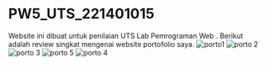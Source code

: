# PW5_UTS_221401015
Website ini dibuat untuk penilaian UTS Lab Pemrograman Web .
Berikut adalah review singkat mengenai website portofolio saya.
![porto1](https://github.com/Venda-Alfingki/PW5_UTS_221401015/assets/151441034/67b79e2e-851e-4426-94ed-957963bc018e)
![porto 2](https://github.com/Venda-Alfingki/PW5_UTS_221401015/assets/151441034/02675751-bea4-4d81-9e07-918cd85c1c94)
![porto 3](https://github.com/Venda-Alfingki/PW5_UTS_221401015/assets/151441034/e6f329f3-26f6-4833-b232-98d794e8d783)
![porto 5](https://github.com/Venda-Alfingki/PW5_UTS_221401015/assets/151441034/57e65d69-9676-4a3e-afee-2847f1d59122)
![porto 4](https://github.com/Venda-Alfingki/PW5_UTS_221401015/assets/151441034/51d1ed1e-e947-4a62-9419-0f1a60a0936c)
